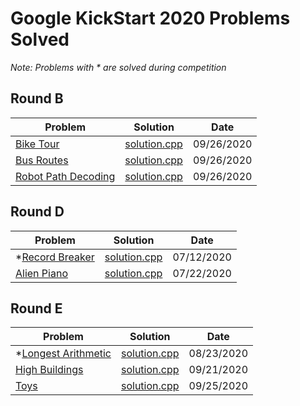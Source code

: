 # Google KickStart 2020 Problems Solved
*Note: Problems with * are solved during competition*

## Round B
| Problem                                     | Solution                             | Date       |
| ------------------------------------------- | ------------------------------------ | ---------- |
| [Bike Tour][bike_tour1]                     | [solution.cpp][bike_tour2]           | 09/26/2020 |
| [Bus Routes][bus_routes1]                   | [solution.cpp][bus_routes2]          | 09/26/2020 |
| [Robot Path Decoding][robot_path_decoding1] | [solution.cpp][robot_path_decoding2] | 09/26/2020 |

## Round D
| Problem                            | Solution                        | Date       |
| ---------------------------------- | ------------------------------- | ---------- |
| *[Record Breaker][record_breaker1] | [solution.cpp][record_breaker2] | 07/12/2020 |
| [Alien Piano][alien_piano1]        | [solution.cpp][alien_piano2]    | 07/22/2020 |

## Round E
| Problem                                    | Solution                            | Date       |
| ------------------------------------------ | ----------------------------------- | ---------- |
| *[Longest Arithmetic][longest_arithmetic1] | [solution.cpp][longest_arithmetic2] | 08/23/2020 |
| [High Buildings][high_buildings1]          | [solution.cpp][high_buildings2]     | 09/21/2020 |
| [Toys][toys1]                              | [solution.cpp][toys2]               | 09/25/2020 |

[record_breaker1]: https://codingcompetitions.withgoogle.com/kickstart/round/000000000019ff08/0000000000387171
[record_breaker2]: ./D/RecordBreaker/solution.cpp
[alien_piano1]: https://codingcompetitions.withgoogle.com/kickstart/round/000000000019ff08/0000000000387174
[alien_piano2]: ./D/AlienPiano/solution.cpp
[longest_arithmetic1]: https://codingcompetitions.withgoogle.com/kickstart/round/000000000019ff47/00000000003bf4ed
[longest_arithmetic2]: ./E/LongestArithmetic/solution.cpp
[high_buildings1]: https://codingcompetitions.withgoogle.com/kickstart/round/000000000019ff47/00000000003bef73
[high_buildings2]: ./E/HighBuildings/solution.cpp
[toys1]: https://codingcompetitions.withgoogle.com/kickstart/round/000000000019ff47/00000000003bef29
[toys2]: ./E/Toys/solution.cpp
[bike_tour1]: https://codingcompetitions.withgoogle.com/kickstart/round/000000000019ffc8/00000000002d82e6
[bike_tour2]: ./B/BikeTour/solution.cpp
[bus_routes1]: https://codingcompetitions.withgoogle.com/kickstart/round/000000000019ffc8/00000000002d83bf
[bus_routes2]: ./B/BusRoutes/solution.cpp
[robot_path_decoding1]: https://codingcompetitions.withgoogle.com/kickstart/round/000000000019ffc8/00000000002d83dc
[robot_path_decoding2]: ./B/RobotPathDecoding/solution.cpp